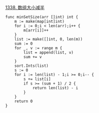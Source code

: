 [1338. 数组大小减半](https://leetcode-cn.com/problems/reduce-array-size-to-the-half/)
```golang
func minSetSize(arr []int) int {
    m := make(map[int]int)
    for i := 0;i < len(arr);i++ {
        m[arr[i]]++
    }
    list := make([]int, 0, len(m))
    sum := 0
    for _, v := range m {
        list = append(list, v)
        sum += v
    }
    sort.Ints(list)
    s := 0
    for i := len(list) - 1;i >= 0;i-- {
        s += list[i]
        if s >= (sum + 1) / 2 {
            return len(list) - i
        }
    }
    return 0
}
```
